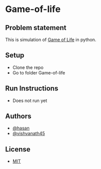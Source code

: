 # Game-of-life

## Problem statement 

This is simulation of [Game of Life](https://en.wikipedia.org/wiki/Conway's_Game_of_Life) in python.

## Setup

- Clone the repo
- Go to folder Game-of-life

## Run Instructions

- Does not run yet

## Authors 

- [@hasan](https://github.com/hasan356/)
- [@vishvanath45](https://github.com/vishvanath45/)

## License

- [MIT](https://choosealicense.com/licenses/mit/)
